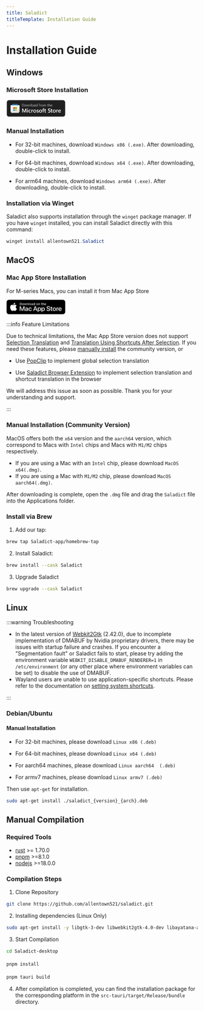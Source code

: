 ```yaml
---
title: Saladict
titleTemplate: Installation Guide
---
```


# Installation Guide

## Windows

### Microsoft Store Installation

 <a href="https://apps.microsoft.com/detail/9pfzvl2bqx1s" target="_blank">
  <img src="/img/download_on_microsoft_store.png" alt="Download on the Microsoft Store" style="width: 156px;" />
 </a> 

### Manual Installation

- For 32-bit machines, download `Windows x86 (.exe)`. After downloading, double-click to install.

- For 64-bit machines, download `Windows x64 (.exe)`. After downloading, double-click to install.

- For arm64 machines, download `Windows arm64 (.exe)`. After downloading, double-click to install.

### Installation via Winget

Saladict also supports installation through the `winget` package manager. If you have `winget` installed, you can install Saladict directly with this command:

```powershell
winget install allentown521.Saladict
```

## MacOS

### Mac App Store Installation

For M-series Macs, you can install it from Mac App Store

 <a href="https://apps.apple.com/app/6740262076" target="_blank">
  <img src="/img/download_on_mac_app_store.svg" alt="Download on the Mac App Store" style="width: 156px;" />
 </a> 

:::info Feature Limitations

Due to technical limitations, the Mac App Store version does not support [Selection Translation](/en/docs/config/hotkey#selection-translation) and [Translation Using Shortcuts After Selection](/en/docs/config/general#when-text-is-selected-show-translation-icon). If you need these features, please [manually install](#manual-installation-community-version) the community version, or

- Use [PopClip](/en/docs/quick-translate#popclip-macos) to implement global selection translation

- Use [Saladict Browser Extension](https://saladict.aichatone.com/) to implement selection translation and shortcut translation in the browser

We will address this issue as soon as possible. Thank you for your understanding and support.

:::

### Manual Installation (Community Version)

MacOS offers both the `x64` version and the `aarch64` version, which correspond to Macs with `Intel` chips and Macs with `M1/M2` chips respectively.

- If you are using a Mac with an `Intel` chip, please download `MacOS x64(.dmg)`.
- If you are using a Mac with `M1/M2` chip, please download `MacOS aarch64(.dmg)`.

After downloading is complete, open the `.dmg` file and drag the `Saladict` file into the Applications folder.

### Install via Brew

1. Add our tap:

```bash
brew tap Saladict-app/homebrew-tap
```

2. Install Saladict:

```bash
brew install --cask Saladict
```

3. Upgrade Saladict

```bash
brew upgrade --cask Saladict
```

## Linux

:::warning Troubleshooting

- In the latest version of [Webkit2Gtk](https://archlinux.org/packages/extra/x86_64/webkit2gtk) (2.42.0), due to incomplete implementation of DMABUF by Nvidia proprietary drivers, there may be issues with startup failure and crashes. If you encounter a "Segmentation fault" or Saladict fails to start, please try adding the environment variable `WEBKIT_DISABLE_DMABUF_RENDERER=1` in `/etc/environment` (or any other place where environment variables can be set) to disable the use of DMABUF.
- Wayland users are unable to use application-specific shortcuts. Please refer to the documentation on [setting system shortcuts](/en/docs/wayland#shortcut-can-t-be-used).

:::

### Debian/Ubuntu

#### Manual Installation

- For 32-bit machines, please download `Linux x86 (.deb)`

- For 64-bit machines, please download `Linux x64 (.deb)`

- For aarch64 machines, please download `Linux aarch64  (.deb)`

- For armv7 machines, please download `Linux armv7 (.deb)`

Then use `apt-get` for installation.

```bash
sudo apt-get install ./saladict_{version}_{arch}.deb
```

## Manual Compilation

### Required Tools

- [rust](https://www.rust-lang.org/) >= 1.70.0
- [pnpm](https://pnpm.io/) >=8.1.0
- [nodejs](https://nodejs.org/) >=18.0.0

### Compilation Steps

1. Clone Repository

```bash
git clone https://github.com/allentown521/saladict.git
```

2. Installing dependencies (Linux Only)

```bash
sudo apt-get install -y libgtk-3-dev libwebkit2gtk-4.0-dev libayatana-appindicator3-dev librsvg2-dev patchelf libxdo-dev libxcb1 libxrandr2 libdbus-1-3
```

3. Start Compilation

```bash
cd Saladict-desktop

pnpm install

pnpm tauri build
```

4. After compilation is completed, you can find the installation package for the corresponding platform in the `src-tauri/target/Release/bundle` directory.
